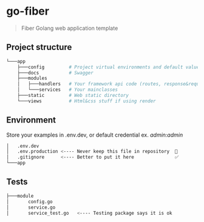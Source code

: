 # go-fiber
> Fiber Golang web application template 

## Project structure
```bash
└───app   
    ├───config         # Project virtual environments and default values
    ├───docs           # Swagger  
    ├───modules
    │   ├───handlers   # Your framework api code (routes, response&request types, etc.)
    │   └───services   # Your mainclasses 
    ├───static         # Web static directory
    └───views          # Html&css stuff if using render
```

## Environment

Store your examples in .env.dev, or default credential ex. *admin:admin*
```bash
│   .env.dev
│   .env.production <---- Never keep this file in repository  🛑
│   .gitignore      <---- Better to put it here               ✅
└───app
```

## Tests

```bash
├───module
│       config.go
│       service.go
│       service_test.go   <---- Testing package says it is ok
```
